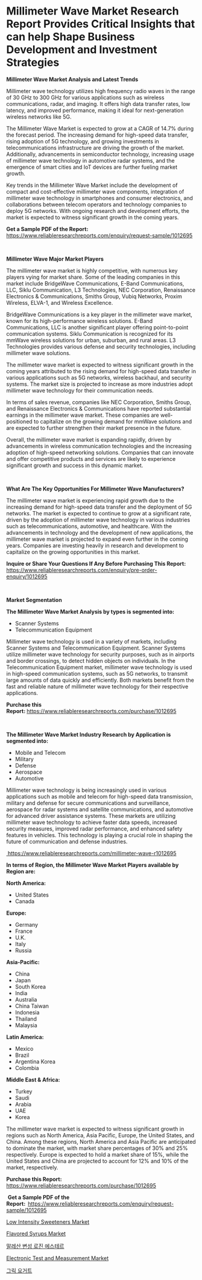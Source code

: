 <p><h1>Millimeter Wave Market Research Report Provides Critical Insights that can help Shape Business Development and Investment Strategies</h1></p><p><strong>Millimeter Wave Market Analysis and Latest Trends</strong></p>
<p><p>Millimeter wave technology utilizes high frequency radio waves in the range of 30 GHz to 300 GHz for various applications such as wireless communications, radar, and imaging. It offers high data transfer rates, low latency, and improved performance, making it ideal for next-generation wireless networks like 5G.</p><p>The Millimeter Wave Market is expected to grow at a CAGR of 14.7% during the forecast period. The increasing demand for high-speed data transfer, rising adoption of 5G technology, and growing investments in telecommunications infrastructure are driving the growth of the market. Additionally, advancements in semiconductor technology, increasing usage of millimeter wave technology in automotive radar systems, and the emergence of smart cities and IoT devices are further fueling market growth.</p><p>Key trends in the Millimeter Wave Market include the development of compact and cost-effective millimeter wave components, integration of millimeter wave technology in smartphones and consumer electronics, and collaborations between telecom operators and technology companies to deploy 5G networks. With ongoing research and development efforts, the market is expected to witness significant growth in the coming years.</p></p>
<p><strong>Get a Sample PDF of the Report:&nbsp;</strong> <a href="https://www.reliableresearchreports.com/enquiry/request-sample/1012695">https://www.reliableresearchreports.com/enquiry/request-sample/1012695</a></p>
<p>&nbsp;</p>
<p><strong>Millimeter Wave Major Market Players</strong></p>
<p><p>The millimeter wave market is highly competitive, with numerous key players vying for market share. Some of the leading companies in this market include BridgeWave Communications, E-Band Communications, LLC, Siklu Communication, L3 Technologies, NEC Corporation, Renaissance Electronics & Communications, Smiths Group, Vubiq Networks, Proxim Wireless, ELVA-1, and Wireless Excellence.</p><p>BridgeWave Communications is a key player in the millimeter wave market, known for its high-performance wireless solutions. E-Band Communications, LLC is another significant player offering point-to-point communication systems. Siklu Communication is recognized for its mmWave wireless solutions for urban, suburban, and rural areas. L3 Technologies provides various defense and security technologies, including millimeter wave solutions.</p><p>The millimeter wave market is expected to witness significant growth in the coming years attributed to the rising demand for high-speed data transfer in various applications such as 5G networks, wireless backhaul, and security systems. The market size is projected to increase as more industries adopt millimeter wave technology for their communication needs.</p><p>In terms of sales revenue, companies like NEC Corporation, Smiths Group, and Renaissance Electronics & Communications have reported substantial earnings in the millimeter wave market. These companies are well-positioned to capitalize on the growing demand for mmWave solutions and are expected to further strengthen their market presence in the future.</p><p>Overall, the millimeter wave market is expanding rapidly, driven by advancements in wireless communication technologies and the increasing adoption of high-speed networking solutions. Companies that can innovate and offer competitive products and services are likely to experience significant growth and success in this dynamic market.</p></p>
<p>&nbsp;</p>
<p><strong>What Are The Key Opportunities For Millimeter Wave Manufacturers?</strong></p>
<p><p>The millimeter wave market is experiencing rapid growth due to the increasing demand for high-speed data transfer and the deployment of 5G networks. The market is expected to continue to grow at a significant rate, driven by the adoption of millimeter wave technology in various industries such as telecommunications, automotive, and healthcare. With the advancements in technology and the development of new applications, the millimeter wave market is projected to expand even further in the coming years. Companies are investing heavily in research and development to capitalize on the growing opportunities in this market.</p></p>
<p><strong>Inquire or Share Your Questions If Any Before Purchasing This Report:</strong> <a href="https://www.reliableresearchreports.com/enquiry/pre-order-enquiry/1012695">https://www.reliableresearchreports.com/enquiry/pre-order-enquiry/1012695</a></p>
<p>&nbsp;</p>
<p><strong>Market Segmentation</strong></p>
<p><strong>The Millimeter Wave Market Analysis by types is segmented into:</strong></p>
<p><ul><li>Scanner Systems</li><li>Telecommunication Equipment</li></ul></p>
<p><p>Millimeter wave technology is used in a variety of markets, including Scanner Systems and Telecommunication Equipment. Scanner Systems utilize millimeter wave technology for security purposes, such as in airports and border crossings, to detect hidden objects on individuals. In the Telecommunication Equipment market, millimeter wave technology is used in high-speed communication systems, such as 5G networks, to transmit large amounts of data quickly and efficiently. Both markets benefit from the fast and reliable nature of millimeter wave technology for their respective applications.</p></p>
<p><strong>Purchase this Report:&nbsp;</strong><a href="https://www.reliableresearchreports.com/purchase/1012695">https://www.reliableresearchreports.com/purchase/1012695</a></p>
<p>&nbsp;</p>
<p><strong>The Millimeter Wave Market Industry Research by Application is segmented into:</strong></p>
<p><ul><li>Mobile and Telecom</li><li>Military</li><li>Defense</li><li>Aerospace</li><li>Automotive</li></ul></p>
<p><p>Millimeter wave technology is being increasingly used in various applications such as mobile and telecom for high-speed data transmission, military and defense for secure communications and surveillance, aerospace for radar systems and satellite communications, and automotive for advanced driver assistance systems. These markets are utilizing millimeter wave technology to achieve faster data speeds, increased security measures, improved radar performance, and enhanced safety features in vehicles. This technology is playing a crucial role in shaping the future of communication and defense industries.</p></p>
<p><a href="https://www.reliableresearchreports.com/millimeter-wave-r1012695">&nbsp;https://www.reliableresearchreports.com/millimeter-wave-r1012695</a></p>
<p><strong>In terms of Region, the Millimeter Wave Market Players available by Region are:</strong></p>
<p>
    <p> <strong> North America: </strong>
        <ul>
            <li>United States</li>
            <li>Canada</li>
        </ul>
        </p> 
    <p> <strong> Europe: </strong>
        <ul>
            <li>Germany</li>
            <li>France</li>
            <li>U.K.</li>
            <li>Italy</li>
            <li>Russia</li>
        </ul>
        </p> 
    <p> <strong> Asia-Pacific: </strong>
        <ul>
            <li>China</li>
            <li>Japan</li>
            <li>South Korea</li>
            <li>India</li>
            <li>Australia</li>
            <li>China Taiwan</li>
            <li>Indonesia</li>
            <li>Thailand</li>
            <li>Malaysia</li>
        </ul>
        </p> 
    <p> <strong> Latin America: </strong>
        <ul>
            <li>Mexico</li>
            <li>Brazil</li>
            <li>Argentina Korea</li>
            <li>Colombia</li>
        </ul>
        </p> 
    <p> <strong> Middle East & Africa: </strong>
        <ul>
            <li>Turkey</li>
            <li>Saudi</li>
            <li>Arabia</li>
            <li>UAE</li>
            <li>Korea</li>
        </ul>
    </p>
    </p>
<p><p>The millimeter wave market is expected to witness significant growth in regions such as North America, Asia Pacific, Europe, the United States, and China. Among these regions, North America and Asia Pacific are anticipated to dominate the market, with market share percentages of 30% and 25% respectively. Europe is expected to hold a market share of 15%, while the United States and China are projected to account for 12% and 10% of the market, respectively.</p></p>
<p><strong>Purchase this Report: </strong><a href="https://www.reliableresearchreports.com/purchase/1012695">https://www.reliableresearchreports.com/purchase/1012695</a></p>
<p>&nbsp;<strong>Get a Sample PDF of the Report:&nbsp;&nbsp;</strong><a href="https://www.reliableresearchreports.com/enquiry/request-sample/1012695">https://www.reliableresearchreports.com/enquiry/request-sample/1012695</a></p>
<p><strong></strong></p>
<p><p><a href="https://medium.com/@maria.hardacre7345/global-low-intensity-sweeteners-market-size-share-analysis-by-product-type-by-application-by-00a65cb59c59">Low Intensity Sweeteners Market</a></p><p><a href="https://medium.com/@rebecca.smith5467/emerging-trends-in-flavored-syrups-market-global-outlook-and-future-prospects-from-2024-2031-c92b5eaacddb">Flavored Syrups Market</a></p><p><a href="https://medium.com/@mujgankortalih/%EC%A7%80%EC%97%AD%EB%B3%84-%EC%9C%A0%ED%98%95-28-m-29-m-%EB%B0%8F-%EC%9D%91%EC%9A%A9%ED%94%84%EB%A1%9C%EA%B7%B8%EB%9E%A8-%EB%8F%84%EB%A1%9C-%ED%91%9C%EB%A9%B4-%ED%91%9C%EC%A7%80-%ED%8E%98%EC%9D%B8%ED%8A%B8-%ED%8E%98%EB%86%80-%ED%8E%98%EC%9D%B8%ED%8A%B8-%ED%8F%B4%EB%A6%AC%EC%97%90%EC%8A%A4%ED%84%B0-%EC%A7%88%EC%86%8C%ED%99%94-%EB%B0%8F-pu-%ED%8E%98%EC%9D%B8%ED%8A%B8-%EC%97%90-%EB%94%B0%EB%A5%B8-%EA%B8%80%EB%A1%9C%EB%B2%8C-maleic-modified-f863a4327e75">말레산 변성 로진 에스테르</a></p><p><a href="https://github.com/julian6Skinner/Market-Research-Report-List-1/blob/main/electronic-test-and-measurement-market.md">Electronic Test and Measurement Market</a></p><p><a href="https://medium.com/@iarhbiqv81/%EA%B7%B8%EB%A6%AC%EC%8A%A4-%EC%9A%94%EA%B1%B0%ED%8A%B8-%EC%8B%9C%EC%9E%A5-%EC%A1%B0%EC%82%AC-%EB%B3%B4%EA%B3%A0%EC%84%9C%EC%97%90%EB%8A%94-2024%EB%85%84%EB%B6%80%ED%84%B0-2031%EB%85%84%EA%B9%8C%EC%A7%80-4-5-cagr-%EC%98%88%EC%B8%A1%EB%90%9C-%EC%8B%9C%EC%9E%A5-%EA%B7%9C%EB%AA%A8-%EC%A0%90%EC%9C%A0%EC%9C%A8-%EB%B0%8F-%EC%84%B1%EC%9E%A5%EB%A5%A0%EC%97%90-%EB%8C%80%ED%95%9C-%EB%B6%84%EC%84%9D%EC%9D%B4-%ED%8F%AC%ED%95%A8%EB%90%98%EC%96%B4-%EC%9E%88%EC%8A%B5%EB%8B%88%EB%8B%A4-6b500a5db907">그릭 요거트</a></p></p>